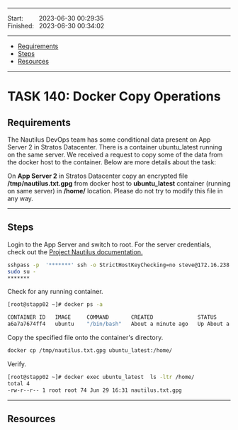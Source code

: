 
------------------------------

Start: &nbsp;&nbsp;&nbsp;&nbsp;&nbsp;&nbsp;&nbsp;&nbsp;2023-06-30 00:29:35      
Finished: &nbsp;&nbsp;2023-06-30 00:34:02     

------------------------------

- [Requirements](#requirements)
- [Steps](#steps)
- [Resources](#resources)

------------------------------

# TASK 140: Docker Copy Operations

## Requirements

The Nautilus DevOps team has some conditional data present on App Server 2 in Stratos Datacenter. There is a container ubuntu_latest running on the same server. We received a request to copy some of the data from the docker host to the container. Below are more details about the task:

On **App Server 2** in Stratos Datacenter copy an encrypted file **/tmp/nautilus.txt.gpg** from docker host to **ubuntu_latest** container (running on same server) in **/home/** location. Please do not try to modify this file in any way.


------------------------------

## Steps

Login to the App Server and switch to root. 
For the server credentials, check out the [Project Nautilus documentation.](https://kodekloudhub.github.io/kodekloud-engineer/docs/projects/nautilus)

```bash
sshpass -p  '*******' ssh -o StrictHostKeyChecking=no steve@172.16.238.11
sudo su -
******* 
```

Check for any running container.

```bash
[root@stapp02 ~]# docker ps -a

CONTAINER ID   IMAGE     COMMAND       CREATED              STATUS              PORTS     NAMES
a6a7a7674ff4   ubuntu    "/bin/bash"   About a minute ago   Up About a minute             ubuntu_latest  
```

Copy the specified file onto the container's directory.

```bash
docker cp /tmp/nautilus.txt.gpg ubuntu_latest:/home/  
```

Verify.

```bash
[root@stapp02 ~]# docker exec ubuntu_latest  ls -ltr /home/ 
total 4
-rw-r--r-- 1 root root 74 Jun 29 16:31 nautilus.txt.gpg
```


------------------------------

## Resources